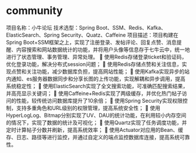 # community
项目名称：小牛论坛
技术选型：Spring Boot、SSM、Redis、Kafka、ElasticSearch、Spring Security、Quatz、Caffeine
项目描述：项目构建在Spring Boot+SSM框架之上，实现了注册登录、发帖评论、回复点赞、消息提醒、内容搜索和网站数据统计的功能，并将用户头像等信息存于七牛云中，统一地进行了状态管理、事务管理、异常处理。
	使用Redis存储登录ticket和验证码，优化登录功能，解决分布式session问题；
	使用Redis存储点赞和关注信息，实现点赞和关注功能，减少数据库负担，提高网站性能；
	使用Kafka实现异步的站内通知、es服务器数据同步和分享长图的上传功能，实现解耦和异步调用，提高系统稳定性；
	使用ElasticSearch实现了全文搜索功能，可准确匹配搜索结果，并高亮显示关键词；
	使用Caffeine+Redis实现了两级缓存，并优化热门帖子访问的性能，较传统访问数据库提升了10余倍；
	使用Spring Security实现权限控制，支持多重角色和URL级别的权限管理，提高系统安全性；
	使用HyperLogLog、Bitmap分别实现了UV、DAU的统计功能，在利用较小内存空间的情况下，实现了数据的统计及可视化；
	使用Quartz实现了任务调度功能，并定时计算帖子分数并刷新，提高系统效率；
	使用Actuator对应用的Bean、缓存、日志、路径等进行监控，并通过自定义的端点监控数据库连接，提高系统可靠性。

